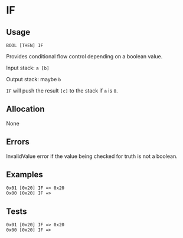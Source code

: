 # IF

## Usage

```
BOOL [THEN] IF
```

Provides conditional flow control depending on a boolean value.

Input stack: `a [b]`

Output stack: maybe `b`

`IF` will push the result `[c]` to the stack if `a` is `0`.


## Allocation

None

## Errors

InvalidValue error if the value being checked for truth is not a boolean.

## Examples

```
0x01 [0x20] IF => 0x20
0x00 [0x20] IF =>
```

## Tests

```
0x01 [0x20] IF => 0x20
0x00 [0x20] IF =>
```
